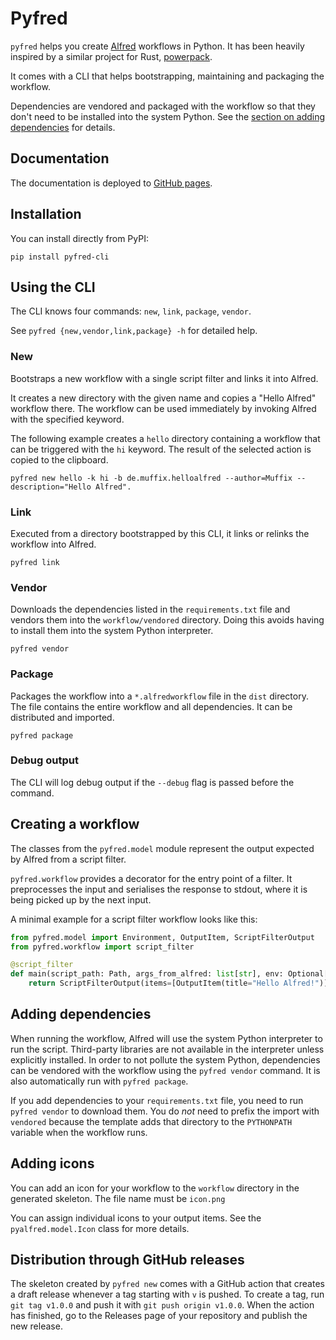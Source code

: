 # Pyfred

`pyfred` helps you create [Alfred](https://www.alfredapp.com/) workflows in Python. It has been heavily inspired by a
similar project for Rust, [powerpack](https://github.com/rossmacarthur/powerpack).

It comes with a CLI that helps bootstrapping, maintaining and packaging the workflow.

Dependencies are vendored and packaged with the workflow so that they don't need to be installed into the system Python.
See the [section on adding dependencies](#adding-dependencies) for details.

## Documentation

The documentation is deployed to [GitHub pages](https://muffix.github.io/pyfred-cli).

## Installation

You can install directly from PyPI:

```shell
pip install pyfred-cli
```

## Using the CLI

The CLI knows four commands: `new`, `link`, `package`, `vendor`.

See `pyfred {new,vendor,link,package} -h` for detailed help.

### New

Bootstraps a new workflow with a single script filter and links it into Alfred.

It creates a new directory with the given name and copies a "Hello Alfred" workflow there.
The workflow can be used immediately by invoking Alfred with the specified keyword.

The following example creates a `hello` directory containing a workflow that can be triggered with the `hi` keyword. The
result of the selected action is copied to the clipboard.

```shell
pyfred new hello -k hi -b de.muffix.helloalfred --author=Muffix --description="Hello Alfred".
```

### Link

Executed from a directory bootstrapped by this CLI, it links or relinks the workflow into Alfred.

```shell
pyfred link
```

### Vendor

Downloads the dependencies listed in the `requirements.txt` file and vendors them into the `workflow/vendored`
directory. Doing this avoids having to install them into the system Python interpreter.

```shell
pyfred vendor
```

### Package

Packages the workflow into a `*.alfredworkflow` file in the `dist` directory. The file contains the entire workflow and
all dependencies. It can be distributed and imported.

```shell
pyfred package
```

### Debug output

The CLI will log debug output if the `--debug` flag is passed before the command.

## Creating a workflow

The classes from the `pyfred.model` module represent the output expected by Alfred from a script filter.

`pyfred.workflow` provides a decorator for the entry point of a filter. It preprocesses the input and serialises the
response to stdout, where it is being picked up by the next input.

A minimal example for a script filter workflow looks like this:

```python
from pyfred.model import Environment, OutputItem, ScriptFilterOutput
from pyfred.workflow import script_filter

@script_filter
def main(script_path: Path, args_from_alfred: list[str], env: Optional[Environment]) -> ScriptFilterOutput:
    return ScriptFilterOutput(items=[OutputItem(title="Hello Alfred!")])
```

## Adding dependencies

When running the workflow, Alfred will use the system Python interpreter to run the script. Third-party libraries are
not available in the interpreter unless explicitly installed. In order to not pollute the system Python, dependencies
can be vendored with the workflow using the `pyfred vendor` command. It is also automatically run with `pyfred package`.

If you add dependencies to your `requirements.txt` file, you need to run `pyfred vendor` to download them. You do _not_
need to prefix the import with `vendored` because the template adds that directory to the `PYTHONPATH` variable when the
workflow runs.

## Adding icons

You can add an icon for your workflow to the `workflow` directory in the generated skeleton.
The file name must be `icon.png`

You can assign individual icons to your output items. See the `pyalfred.model.Icon` class for more details.

## Distribution through GitHub releases

The skeleton created by `pyfred new` comes with a GitHub action that creates a draft release whenever a tag starting
with `v` is pushed. To create a tag, run `git tag v1.0.0` and push it with `git push origin v1.0.0`. When the action
has finished, go to the Releases page of your repository and publish the new release.
